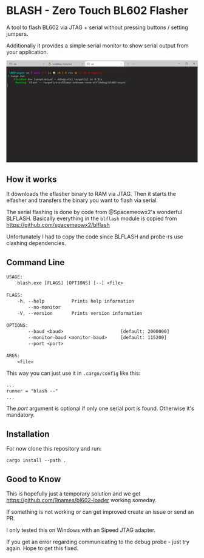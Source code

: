 # BLASH - Zero Touch BL602 Flasher

A tool to flash BL602 via JTAG + serial without pressing buttons / setting jumpers.

Additionally it provides a simple serial monitor to show serial output from your application.

![alt text](docs/blash.gif "Recording")

## How it works

It downloads the eflasher binary to RAM via JTAG. Then it starts the elfasher and transfers the binary
you want to flash via serial.

The serial flashing is done by code from @Spacemeowx2's wonderful BLFLASH. Basically everything in the `blflash` module is copied from https://github.com/spacemeowx2/blflash

Unfortunately I had to copy the code since BLFLASH and probe-rs use clashing dependencies.

## Command Line

```
USAGE:
    blash.exe [FLAGS] [OPTIONS] [--] <file>

FLAGS:
    -h, --help          Prints help information
        --no-monitor
    -V, --version       Prints version information

OPTIONS:
        --baud <baud>                     [default: 2000000]
        --monitor-baud <monitor-baud>     [default: 115200]
        --port <port>

ARGS:
    <file>
```

This way you can just use it in `.cargo/config` like this:
```
...
runner = "blash --"
...
```

The _port_ argument is optional if only one serial port is found. Otherwise it's mandatory.

## Installation

For now clone this repository and run:

```
cargo install --path .
```

## Good to Know

This is hopefully just a temporary solution and we get https://github.com/9names/bl602-loader working someday.

If something is not working or can get improved create an issue or send an PR.

I only tested this on Windows with an Sipeed JTAG adapter.

If you get an error regarding communicating to the debug probe - just try again. Hope to get this fixed.
